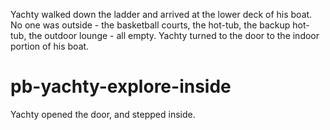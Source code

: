 Yachty walked down the ladder and arrived at the lower deck of his boat. No one was outside - the basketball courts, the hot-tub, the backup hot-tub, the outdoor lounge - all empty. Yachty turned to the door to the indoor portion of his boat.

# pb-yachty-explore-inside
Yachty opened the door, and stepped inside.